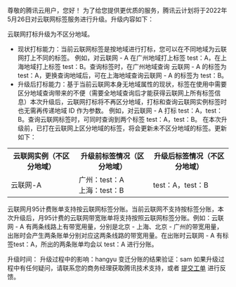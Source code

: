 ﻿尊敬的腾讯云用户，您好！
为了给您提供更优质的服务，腾讯云计划将于2022年5月26日对云联网标签服务进行升级。升级内容如下：

云联网打标升级为不区分地域。
- 现状打标能力：当前云联网标签是按地域进行打标，您可以在不同地域为云联网打上不同的标签。
例如，对云联网 - A 在广州地域打上标签 test：A，在上海地域打上标签 test：B。查询标签时，在广州地域查询 云联网 - A 的标签为 test：A，更换查询地域后，可在上海地域查询云联网 - A 的标签为 test：B。
- 升级后打标能力：基于当前云联网本身无地域属性的现状，标签在使用中需要区分地域查询带来的不便（需要全地域查询后才能获得云联网上所有标签信息）本次升级后，云联网打标将不再区分地域，打标和查询云联网实例标签时也无需再传递地域 ID 作为参数。
 例如，对云联网 - A 打标 test：A，test：B。查询云联网标签时，可同时查询到两个标签 test：A，test：B。
在本次升级前，已打在云联网上区分地域的标签，将会更新未不区分地域的标签。更新如下：
<table>
<tr>
<th>云联网实例（不区分地域）</th>
<th>升级前标签情况（区分地域）</th>
<th>升级后标签情况（不区分地域）</th>
</tr>
<tr>
<td>云联网-A	</td>
<td>广州：test：A</br>
上海：test：B</td>
<td>test：A，test：B</td>
</tr>
<table>

云联网月95计费账单支持按云联网标签分账。当前云联网不支持按标签分账，本次升级后，月95计费的云联网带宽账单将支持按照云联网标签分账。例如：云联网 - A 有两条线路上有带宽用量，分别是北京 - 上海、北京 - 广州的带宽用量，出账时会产生两条账单分别对应这两条线路的带宽用量。在出账时云联网 - A 有标签test：A，所出的两条账单均会以 test：A 进行分账。

升级时间：
升级过程中的影响：hangyu
变迁分账的结果验证：sam
如果升级过程中有任何疑问，请联系您的商务经理获取腾讯技术支持，或者 [提交工单](https://console.cloud.tencent.com/workorder/category) 进行反馈。